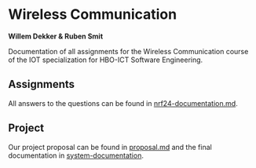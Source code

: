 # Wireless Communication

**Willem Dekker & Ruben Smit**

Documentation of all assignments for the Wireless Communication course of the IOT specialization for HBO-ICT Software Engineering.

## Assignments

All answers to the questions can be found in [nrf24-documentation.md](/nrf24-documentation).

## Project

Our project proposal can be found in [proposal.md](/proposal) and the final documentation in [system-documentation](/system-documentation).
